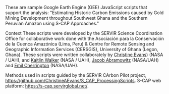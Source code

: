 These are sample Google Earth Engine (GEE) JavaScript scripts that support the analysis: "Estimating Historic Carbon Emissions caused by Gold Mining Development throughout Southwest Ghana and the Southern Peruvian Amazon using S-CAP Approaches." 

Context
These scripts were developed by the SERVIR Science Coordination Office for collaborative work done with the Asociación para la Conservación de la Cuenca Amazónica (Lima, Peru) & Centre for Remote Sensing and Geographic Information Services (CERSGIS), University of Ghana (Legon, Ghana).
These scripts were written collaborately by [Christine Evans](https://github.com/ChristineAEvans)) (NASA / UAH), and [Kaitlin Walker](https://github.com/katieailsa) (NASA / UAH), [Jacob Abramowitz](https://github.com/jabramowitz5) (NASA/UAH) and [Emil Cherrington](https://github.com/BzGEO) (NASA/UAH). 

Methods used in scripts guided by the SERVIR CArbon Pilot project, https://github.com/ChristineAEvans/S_CAP_ProcessingScripts. S-CAP web platform: https://s-cap.servirglobal.net/. 
